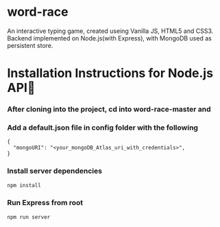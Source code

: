 # word-race
An interactive typing game, created useing Vanilla JS, HTML5 and CSS3. Backend implemented on Node.js(with Express), with MongoDB used as persistent store. 

# Installation Instructions for Node.js API🚀

### After cloning into the project, cd into word-race-master and
### Add a default.json file in config folder with the following

```
{
  "mongoURI": "<your_mongoDB_Atlas_uri_with_credentials>",
}
```

### Install server dependencies

```bash
npm install
```

### Run Express from root

```bash
npm run server
```

